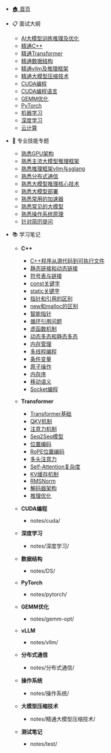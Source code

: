 <!-- _sidebar.md -->

* [🏠 首页](/)

* 📋 面试大纲
  * [AI大模型训练推理及优化](面试大纲/AI大模型训练推理及优化.md)
  * [精通C++](面试大纲/精通C++.md)
  * [精通Transformer](面试大纲/精通Transformer.md)
  * [精通数据结构](面试大纲/精通数据结构.md)
  * [精通vllm及推理框架](面试大纲/精通vllm,有相关推理框架开发经验.md)
  * [精通大模型压缩技术](面试大纲/精通大模型压缩技术.md)
  * [CUDA编程](面试大纲/cuda.md)
  * [CUDA编程语言](面试大纲/cuda编程语言.md)
  * [GEMM优化](面试大纲/gemm-opt.md)
  * [PyTorch](面试大纲/pytorch.md)
  * [机器学习](面试大纲/机器学习.md)
  * [深度学习](面试大纲/深度学习.md)
  * [云计算](面试大纲/云计算.md)

* 🎯 专业技能专题
  * [熟悉GPU架构](面试大纲/熟悉GPU架构.md)
  * [熟悉主流大模型推理框架](面试大纲/熟悉主流大模型推理框架的使用和开发.md)
  * [熟悉推理框架vllm与sglang](面试大纲/熟悉主流推理框架vllm与sglang.md)
  * [熟悉分布式通信](面试大纲/熟悉分布式通信.md)
  * [熟悉大模型推理核心技术](面试大纲/熟悉大模型推理核心技术.md)
  * [熟悉大模型部署](面试大纲/熟悉大模型部署.md)
  * [熟悉常用的加速器](面试大纲/熟悉常用的加速器.md)
  * [熟悉常见的大模型](面试大纲/熟悉常见的大模型.md)
  * [熟悉操作系统原理](面试大纲/熟悉操作系统原理.md)
  * [针对简历提问](面试大纲/针对简历提问.md)

* 📚 学习笔记

  * **C++**
    * [C++程序从源代码到可执行文件](notes/C++/C++程序从源代码到可执行文件的完整过程.md)
    * [静态链接和动态链接](notes/C++/静态链接和动态链接.md)
    * [符号表与链接](notes/C++/什么是符号表？链接时如何解决符号引用？.md)
    * [const关键字](notes/C++/const关键字.md)
    * [static关键字](notes/C++/static关键字.md)
    * [指针和引用的区别](notes/C++/指针和引用的区别.md)
    * [new和malloc的区别](notes/C++/new和malloc的区别.md)
    * [智能指针](notes/C++/unique_ptr、shared_ptr、weak_ptr的使用场景.md)
    * [循环引用问题](notes/C++/循环引用问题及解决方案.md)
    * [虚函数机制](notes/C++/虚函数的实现机制（虚函数表）.md)
    * [动态多态和静态多态](notes/C++/动态多态和静态多态的区别.md)
    * [内存管理](notes/C++/栈、堆、全局区、常量区的特点和用途.md)
    * [多线程编程](notes/C++/std::thread的创建和销毁.md)
    * [条件变量](notes/C++/std::condition_variable的使用模式.md)
    * [原子操作](notes/C++/std::atomic的基本使用.md)
    * [内存序](notes/C++/内存序（memory_ordering）的六种类型.md)
    * [移动语义](notes/C++/右值引用与移动语义.md)
    * [Socket编程](notes/C++/Socket的创建、绑定、监听、连接流程.md)

  * **Transformer**
    * [Transformer基础](notes/Transformer/简单说说transformer从输入到输出的过程.md)
    * [QKV机制](notes/Transformer/QKV是什么.md)
    * [注意力机制](notes/Transformer/传统注意力机制回顾.md)
    * [Seq2Seq模型](notes/Transformer/简述Seq2Seq训练流程.md)
    * [位置编码](notes/Transformer/位置编码的必要性.md)
    * [RoPE位置编码](notes/Transformer/RoPE_(Rotary_Position_Embedding)的原理.md)
    * [多头注意力](notes/Transformer/多头注意力的直观理解.md)
    * [Self-Attention复杂度](notes/Transformer/时间复杂度O(n²d)的来源.md)
    * [KV缓存机制](notes/Transformer/KV缓存机制的实现.md)
    * [RMSNorm](notes/Transformer/RMSNorm的数学原理.md)
    * [解码器架构](notes/Transformer/标准transformer解码器架构.md)
    * [推理优化](notes/Transformer/逐token生成的计算过程.md)

  * **CUDA编程**
    * notes/cuda/

  * **深度学习**
    * notes/深度学习/

  * **数据结构**
    * notes/DS/

  * **PyTorch**
    * notes/pytorch/

  * **GEMM优化**
    * notes/gemm-opt/

  * **vLLM**
    * notes/vllm/

  * **分布式通信**
    * notes/分布式通信/

  * **操作系统**
    * notes/操作系统/

  * **大模型压缩技术**
    * notes/精通大模型压缩技术/

  * **测试笔记**
    * notes/test/

